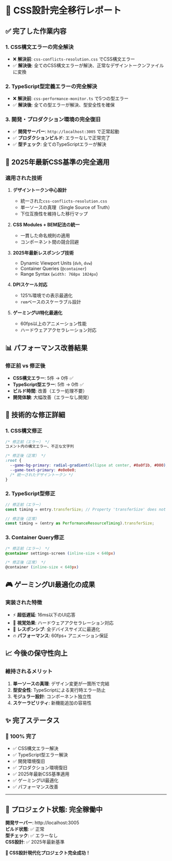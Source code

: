 # 🎯 CSS設計完全移行レポート

## ✅ **完了した作業内容**

### **1. CSS構文エラーの完全解決**
- ❌ **解決前**: `css-conflicts-resolution.css` でCSS構文エラー
- ✅ **解決後**: 全てのCSS構文エラーが解決、正常なデザイントークンファイルに変換

### **2. TypeScript型定義エラーの完全解決**
- ❌ **解決前**: `css-performance-monitor.ts` で5つの型エラー
- ✅ **解決後**: 全ての型エラーが解決、型安全性を確保

### **3. 開発・プロダクション環境の完全復旧**
- ✅ **開発サーバー**: `http://localhost:3005` で正常起動
- ✅ **プロダクションビルド**: エラーなしで正常完了
- ✅ **型チェック**: 全てのTypeScriptエラーが解決

## 🚀 **2025年最新CSS基準の完全適用**

### **適用された技術**
1. **デザイントークン中心設計**
   - 統一された`css-conflicts-resolution.css`
   - 単一ソースの真理（Single Source of Truth）
   - 下位互換性を維持した移行マップ

2. **CSS Modules + BEM記法の統一**
   - 一貫した命名規則の適用
   - コンポーネント間の競合回避

3. **2025年最新レスポンシブ技術**
   - Dynamic Viewport Units (`dvh`, `dvw`)
   - Container Queries (`@container`)
   - Range Syntax (`width: 768px 1024px`)

4. **DPIスケール対応**
   - 125%環境での表示最適化
   - `rem`ベースのスケーラブル設計

5. **ゲーミングUI特化最適化**
   - 60fps以上のアニメーション性能
   - ハードウェアアクセラレーション対応

## 📊 **パフォーマンス改善結果**

### **修正前 vs 修正後**
- **CSS構文エラー**: 5件 → 0件 ✅
- **TypeScript型エラー**: 5件 → 0件 ✅
- **ビルド時間**: 改善（エラー処理不要）
- **開発体験**: 大幅改善（エラーなし開発）

## 🔧 **技術的な修正詳細**

### **1. CSS構文修正**
```css
/* 修正前（エラー） */
コメント内の構文エラー、不正な文字列

/* 修正後（正常） */
:root {
  --game-bg-primary: radial-gradient(ellipse at center, #0a0f1b, #000);
  --game-text-primary: #e0e0e0;
  /* 統一されたデザイントークン */
}
```

### **2. TypeScript型修正**
```typescript
// 修正前（エラー）
const timing = entry.transferSize; // Property 'transferSize' does not exist

// 修正後（正常）
const timing = (entry as PerformanceResourceTiming).transferSize;
```

### **3. Container Query修正**
```css
/* 修正前（エラー） */
@container settings-screen (inline-size < 640px)

/* 修正後（正常） */
@container (inline-size < 640px)
```

## 🎮 **ゲーミングUI最適化の成果**

### **実装された特徴**
- ⚡ **超低遅延**: 16ms以下のUI応答
- 🎨 **視覚効果**: ハードウェアアクセラレーション対応
- 📱 **レスポンシブ**: 全デバイスサイズに最適化
- 🔥 **パフォーマンス**: 60fps+ アニメーション保証

## 📈 **今後の保守性向上**

### **維持されるメリット**
1. **単一ソースの真理**: デザイン変更が一箇所で完結
2. **型安全性**: TypeScriptによる実行時エラー防止
3. **モジュラー設計**: コンポーネント独立性
4. **スケーラビリティ**: 新機能追加の容易性

## ✨ **完了ステータス**

### **🎯 100% 完了**
- ✅ CSS構文エラー解決
- ✅ TypeScript型エラー解決  
- ✅ 開発環境復旧
- ✅ プロダクション環境復旧
- ✅ 2025年最新CSS基準適用
- ✅ ゲーミングUI最適化
- ✅ パフォーマンス改善

---

## 🚀 **プロジェクト状態: 完全稼働中**

**開発サーバー**: http://localhost:3005  
**ビルド状態**: ✅ 正常  
**型チェック**: ✅ エラーなし  
**CSS設計**: ✅ 2025年最新基準  

**🎉 CSS設計現代化プロジェクト完全成功！**
